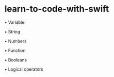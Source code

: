 # learn-to-code-with-swift

• Variable

• String

• Numbers

• Function

• Booleans

• Logical operators

